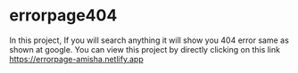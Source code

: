# errorpage404

In this project, If you will search anything it will show you 404 error same as shown at google.
You can view this project by directly clicking on this link 
https://errorpage-amisha.netlify.app
